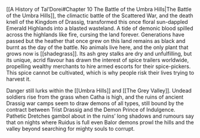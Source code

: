 [[A History of Tal’Dorei#Chapter 10 The Battle of the Umbra Hills|The Battle of the Umbra Hills]], the climactic battle of the Scattered War, and the death knell of the Kingdom of Drassig, transformed this once floral sun-dappled Emerald Highlands into a blasted wasteland. A tide of demonic blood spilled across the highlands like fire, cursing the land forever. Generations have passed but the heather that once grew on this land remains as black and burnt as the day of the battle. No animals live here, and the only plant that grows now is [[shadegrass]]. Its ash grey stalks are dry and unfulfilling, but its unique, acrid flavour has drawn the interest of spice trailers worldwide, propelling wealthy merchants to hire armed escorts for their spice-pickers. This spice cannot be cultivated, which is why people risk their lives trying to harvest it.

Danger still lurks within the [[Umbra Hills]] and [[The Grey Valley]]. Undead soldiers rise from the grass when Catha is high, and the ruins of ancient Drassig war camps seem to draw demons of all types, still bound by the contract between Trist Drassig and the Demon Prince of Indulgence. Pathetic Dretches gambol about in the ruins’ long shadows and rumours say that on nights where Ruidus is full even Balor demons prowl the hills and the valley beyond searching for mighty souls to corrupt.